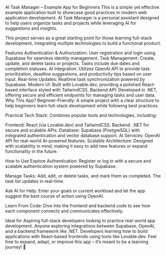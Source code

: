 AI Task Manager – Example App for Beginners
This is a simple yet effective example application built to showcase good practices in modern web application development. AI Task Manager is a personal assistant designed to help users organize tasks and projects while leveraging AI for suggestions and insights.

This project serves as a great starting point for those learning full-stack development, integrating multiple technologies to build a functional product.

Features
Authentication & Authorization: User registration and login using Supabase for seamless identity management.
Task Management: Create, update, and delete tasks or projects. Tasks include due dates and completion statuses.
AI Integration: Utilizes OpenAI API to provide task prioritization, deadline suggestions, and productivity tips based on user input.
Real-time Updates: Realtime task synchronization powered by Supabase.
Modern UI: Built with Lovable.dev, providing a polished React-based interface styled with TailwindCSS.
Backend API: Developed in .NET, offering secure and efficient endpoints for managing tasks and user data.
Why This App?
Beginner-Friendly:
A simple project with a clear structure to help beginners learn full-stack development while following best practices.

Practical Tech Stack:
Combines popular tools and technologies, including:

Frontend: React (via Lovable.dev) and TailwindCSS.
Backend: .NET for secure and scalable APIs.
Database: Supabase (PostgreSQL) with integrated authentication and vector database support.
AI Services: OpenAI API for real-world AI-powered features.
Scalable Architecture:
Designed with scalability in mind, making it easy to add new features or expand functionality in the future.

How to Use
Explore Authentication:
Register or log in with a secure and scalable authentication system powered by Supabase.

Manage Tasks:
Add, edit, or delete tasks, and mark them as completed. The task list updates in real-time.

Ask AI for Help:
Enter your goals or current workload and let the app suggest the best course of action using OpenAI.

Learn From Code:
Dive into the frontend and backend code to see how each component connects and communicates effectively.

Ideal for
Aspiring full-stack developers looking to practice real-world app development.
Anyone exploring integrations between Supabase, OpenAI, and a backend framework like .NET.
Developers learning how to build applications with React-based frontends using tools like Lovable.dev.
Feel free to expand, adapt, or improve this app – it’s meant to be a learning journey! 🎉
